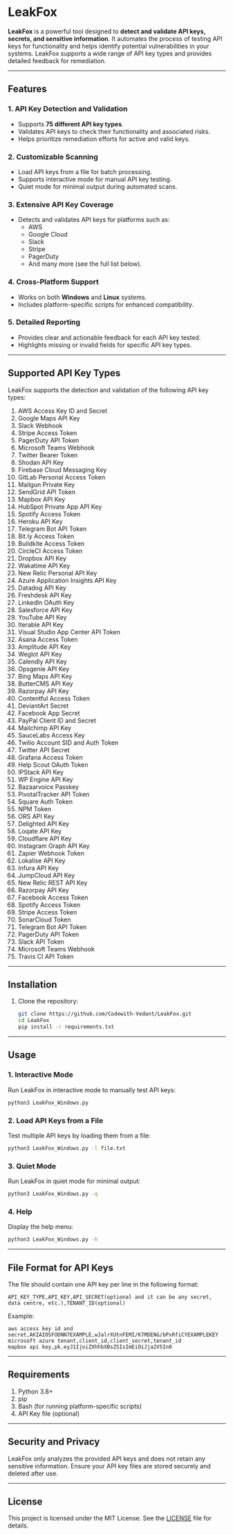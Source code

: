 # LeakFox

**LeakFox** is a powerful tool designed to **detect and validate API keys, secrets, and sensitive information**. It automates the process of testing API keys for functionality and helps identify potential vulnerabilities in your systems. LeakFox supports a wide range of API key types and provides detailed feedback for remediation.

---

## Features

### 1. **API Key Detection and Validation**
   - Supports **75 different API key types**.
   - Validates API keys to check their functionality and associated risks.
   - Helps prioritize remediation efforts for active and valid keys.

### 2. **Customizable Scanning**
   - Load API keys from a file for batch processing.
   - Supports interactive mode for manual API key testing.
   - Quiet mode for minimal output during automated scans.

### 3. **Extensive API Key Coverage**
   - Detects and validates API keys for platforms such as:
     - AWS
     - Google Cloud
     - Slack
     - Stripe
     - PagerDuty
     - And many more (see the full list below).

### 4. **Cross-Platform Support**
   - Works on both **Windows** and **Linux** systems.
   - Includes platform-specific scripts for enhanced compatibility.

### 5. **Detailed Reporting**
   - Provides clear and actionable feedback for each API key tested.
   - Highlights missing or invalid fields for specific API key types.

---

## Supported API Key Types

LeakFox supports the detection and validation of the following API key types:

1. AWS Access Key ID and Secret  
2. Google Maps API Key  
3. Slack Webhook  
4. Stripe Access Token  
5. PagerDuty API Token  
6. Microsoft Teams Webhook  
7. Twitter Bearer Token  
8. Shodan API Key  
9. Firebase Cloud Messaging Key  
10. GitLab Personal Access Token  
11. Mailgun Private Key  
12. SendGrid API Token  
13. Mapbox API Key  
14. HubSpot Private App API Key  
15. Spotify Access Token  
16. Heroku API Key  
17. Telegram Bot API Token  
18. Bit.ly Access Token  
19. Buildkite Access Token  
20. CircleCI Access Token  
21. Dropbox API Key  
22. Wakatime API Key  
23. New Relic Personal API Key  
24. Azure Application Insights API Key  
25. Datadog API Key  
26. Freshdesk API Key  
27. LinkedIn OAuth Key  
28. Salesforce API Key  
29. YouTube API Key  
30. Iterable API Key  
31. Visual Studio App Center API Token  
32. Asana Access Token  
33. Amplitude API Key  
34. Weglot API Key  
35. Calendly API Key  
36. Opsgenie API Key  
37. Bing Maps API Key  
38. ButterCMS API Key  
39. Razorpay API Key  
40. Contentful Access Token  
41. DeviantArt Secret  
42. Facebook App Secret  
43. PayPal Client ID and Secret  
44. Mailchimp API Key  
45. SauceLabs Access Key  
46. Twilio Account SID and Auth Token  
47. Twitter API Secret  
48. Grafana Access Token  
49. Help Scout OAuth Token  
50. IPStack API Key  
51. WP Engine API Key  
52. Bazaarvoice Passkey  
53. PivotalTracker API Token  
54. Square Auth Token  
55. NPM Token  
56. ORS API Key  
57. Delighted API Key  
58. Loqate API Key  
59. Cloudflare API Key  
60. Instagram Graph API Key  
61. Zapier Webhook Token  
62. Lokalise API Key  
63. Infura API Key  
64. JumpCloud API Key  
65. New Relic REST API Key  
66. Razorpay API Key  
67. Facebook Access Token  
68. Spotify Access Token  
69. Stripe Access Token  
70. SonarCloud Token  
71. Telegram Bot API Token  
72. PagerDuty API Token  
73. Slack API Token  
74. Microsoft Teams Webhook  
75. Travis CI API Token  

---

## Installation

1. Clone the repository:
   ```bash
   git clone https://github.com/Codewith-Vedant/LeakFox.git
   cd LeakFox
   pip install -r requirements.txt
   ```

---

## Usage

### 1. **Interactive Mode**
   Run LeakFox in interactive mode to manually test API keys:
   ```bash
   python3 LeakFox_Windows.py
   ```

### 2. **Load API Keys from a File**
   Test multiple API keys by loading them from a file:
   ```bash
   python3 LeakFox_Windows.py -l file.txt
   ```

### 3. **Quiet Mode**
   Run LeakFox in quiet mode for minimal output:
   ```bash
   python3 LeakFox_Windows.py -q
   ```

### 4. **Help**
   Display the help menu:
   ```bash
   python3 LeakFox_Windows.py -h
   ```

---

## File Format for API Keys

The file should contain one API key per line in the following format:
```
API_KEY_TYPE,API_KEY,API_SECRET(optional and it can be any secret, data centre, etc.),TENANT_ID(optional)
```

Example:
```
aws access key id and secret,AKIAIOSFODNN7EXAMPLE,wJalrXUtnFEMI/K7MDENG/bPxRfiCYEXAMPLEKEY
microsoft azure tenant,client_id,client_secret,tenant_id
mapbox api key,pk.eyJ1IjoiZXhhbXBsZSIsImEiOiJja2V5In0
```

---

## Requirements

1. Python 3.8+
2. pip
3. Bash (for running platform-specific scripts)
4. API Key file (optional)

---

## Security and Privacy

LeakFox only analyzes the provided API keys and does not retain any sensitive information. Ensure your API key files are stored securely and deleted after use.

---

## License

This project is licensed under the MIT License. See the [LICENSE](LICENSE) file for details.
